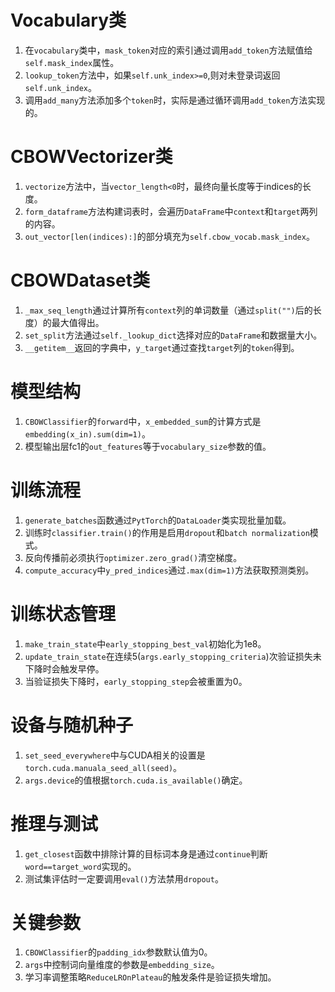 # Vocabulary类
1. 在`vocabulary`类中，`mask_token`对应的索引通过调用`add_token`方法赋值给`self.mask_index`属性。
2. `lookup_token`方法中，如果`self.unk_index>=0`,则对未登录词返回`self.unk_index`。
3. 调用`add_many`方法添加多个`token`时，实际是通过循环调用`add_token`方法实现的。
# CBOWVectorizer类
1. `vectorize`方法中，当`vector_length<0`时，最终向量长度等于indices的长度。
2. `form_dataframe`方法构建词表时，会遍历`DataFrame`中`context`和`target`两列的内容。
3. `out_vector[len(indices):]`的部分填充为`self.cbow_vocab.mask_index`。
# CBOWDataset类
1. `_max_seq_length`通过计算所有`context`列的单词数量（通过`split("")`后的长度）的最大值得出。
2. `set_split`方法通过`self._lookup_dict`选择对应的`DataFrame`和数据量大小。
3. `__getitem__`返回的字典中，`y_target`通过查找`target`列的`token`得到。
# 模型结构
1. `CBOWClassifier`的`forward`中，`x_embedded_sum`的计算方式是`embedding(x_in).sum(dim=1)`。
2. 模型输出层fc1的`out_features`等于`vocabulary_size`参数的值。
# 训练流程
1. `generate_batches`函数通过`PytTorch`的`DataLoader`类实现批量加载。
2. 训练时`classifier.train()`的作用是启用`dropout`和`batch normalization`模式。
3. 反向传播前必须执行`optimizer.zero_grad()`清空梯度。
4. `compute_accuracy`中`y_pred_indices`通过`.max(dim=1)`方法获取预测类别。
# 训练状态管理
1. `make_train_state`中`early_stopping_best_val`初始化为1e8。
2. `update_train_state`在连续5(`args.early_stopping_criteria`)次验证损失未下降时会触发早停。
3. 当验证损失下降时，`early_stopping_step`会被重置为0。
# 设备与随机种子
1. `set_seed_everywhere`中与CUDA相关的设置是`torch.cuda.manuala_seed_all(seed)`。
2. `args.device`的值根据`torch.cuda.is_available()`确定。
# 推理与测试
1. `get_closest`函数中排除计算的目标词本身是通过`continue`判断`word==target_word`实现的。
2. 测试集评估时一定要调用`eval()`方法禁用`dropout`。
# 关键参数
1. `CBOWClassifier`的`padding_idx`参数默认值为0。
2. `args`中控制词向量维度的参数是`embedding_size`。
3. 学习率调整策略`ReduceLROnPlateau`的触发条件是验证损失增加。

